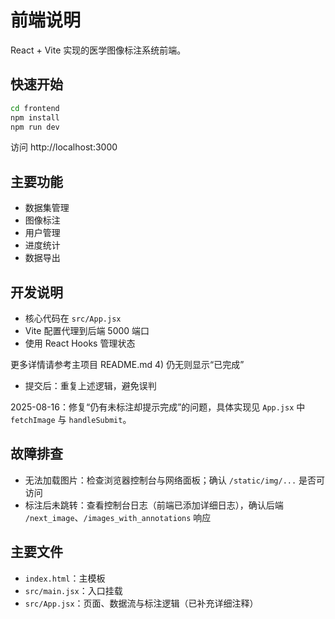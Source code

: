 
# 前端说明

React + Vite 实现的医学图像标注系统前端。

## 快速开始

```bash
cd frontend
npm install
npm run dev
```

访问 http://localhost:3000

## 主要功能

- 数据集管理
- 图像标注
- 用户管理
- 进度统计
- 数据导出

## 开发说明

- 核心代码在 `src/App.jsx`
- Vite 配置代理到后端 5000 端口
- 使用 React Hooks 管理状态

更多详情请参考主项目 README.md
		4) 仍无则显示“已完成”
- 提交后：重复上述逻辑，避免误判

2025-08-16：修复“仍有未标注却提示完成”的问题，具体实现见 `App.jsx` 中 `fetchImage` 与 `handleSubmit`。

## 故障排查

- 无法加载图片：检查浏览器控制台与网络面板；确认 `/static/img/...` 是否可访问
- 标注后未跳转：查看控制台日志（前端已添加详细日志），确认后端 `/next_image`、`/images_with_annotations` 响应

## 主要文件

- `index.html`：主模板
- `src/main.jsx`：入口挂载
- `src/App.jsx`：页面、数据流与标注逻辑（已补充详细注释）

